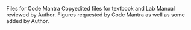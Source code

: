 Files for Code Mantra
Copyedited files for textbook and Lab Manual reviewed by Author.
Figures requested by Code Mantra as well as some added by Author.
